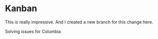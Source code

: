 # Kanban
This is really impressive.
And I created a new branch for this change here.

Solving issues for Columbia

